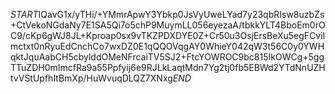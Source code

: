 $START$IQavG1x/yTHi/+YMmrApwY3Ybkp0JsVyUweLYad7y23qbRIsw8uzbZs+CtVekoNGdaNy7E1SA5Qi7o5chP9MuymLL056eyezaA/tbkkYLT4BboEm0rOC9/cKp6gWJ8JL+Kproap0sx9vTKZPDXDYE0Z+Cr50u3OsjErsBeXu5egFCviImctxt0nRyuEdCnchCo7wxDZ0E1qQQOVqgAY0WhieY042qW3t56C0y0YWHqktJquAabCH5cbylddOMeNFrcaiTV5SJ2+FtcYOWROC9bc815IkOWCg+5ggTTuZDH0mImcfRa9a55Ppfyij6e9RJLkLaqtMdn7Yg2tj0fb5EBWd2YTdNnUZHtvVStUpfhItBmXp/HuWvuqDLQZ7XNxg$END$